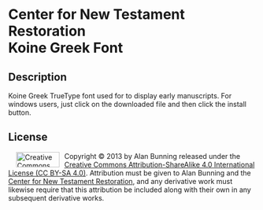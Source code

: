 <h1>Center for New Testament Restoration<br>Koine Greek Font</h1>

<h2>Description</h2>
Koine Greek TrueType font used for to display early manuscripts. For windows users, just click on the downloaded file and then click the install button.

<h2>License</h2>
<img alt='Creative Commons License' src="https://licensebuttons.net/l/by-sa/3.0/88x31.png" width="88" height="31" style='margin:0 10px 0 12pt; float:left;'/>
Copyright © 2013 by Alan Bunning released under the <a rel=license href=http://creativecommons.org/licenses/by-sa/4.0/>Creative Commons Attribution-ShareAlike 4.0 International License (CC BY-SA 4.0)</a>. Attribution must be given to Alan Bunning and the <a href=http://greekcntr.org>Center for New Testament Restoration</a>, and any derivative work must likewise require that this attribution be included along with their own in any subsequent derivative works.
